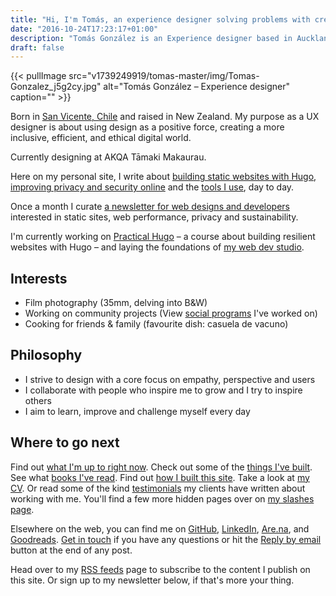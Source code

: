 ```yaml
---
title: "Hi, I'm Tomás, an experience designer solving problems with creative & data-driven solutions."
date: "2016-10-24T17:23:17+01:00"
description: "Tomás González is an Experience designer based in Auckland, New Zealand. Read articles and notes on design and the web."
draft: false
---
```


{{< pullImage src="v1739249919/tomas-master/img/Tomas-Gonzalez_j5g2cy.jpg" alt="Tomás González – Experience designer" caption="" >}}

Born in [San Vicente, Chile](https://www.google.com/maps/place/San+Vicente+de+Tagua+Tagua,+San+Vicente,+O'Higgins,+Chile/@-34.440399,-71.0664003,2338a,35y,273.68h,44.28t/data=!3m1!1e3!4m6!3m5!1s0x9664821410d251fb:0x519dd94a951fefa7!8m2!3d-34.4349435!4d-71.0913748!16s%2Fm%2F04ybm4m?entry=ttu) and raised in New Zealand. My purpose as a UX designer is about using design as a positive force, creating a more inclusive, efficient, and ethical digital world.

Currently designing at AKQA Tāmaki Makaurau.

Here on my personal site, I write about [building static websites with Hugo](/topics/hugo/), [improving privacy and security online](/topics/privacy/)  and the [tools I use](/uses/), day to day.

Once a month I curate [a newsletter for web designs and developers](/newsletter/) interested in static sites, web performance, privacy and sustainability.

I'm currently working on [Practical Hugo](https://practicalhugo.com/) – a course about building resilient websites with Hugo – and laying the foundations of [my web dev studio](https://studioeryn.com/).

## Interests

- Film photography (35mm, delving into B&W)
- Working on community projects (View [social programs](/social-projects/) I've worked on)
- Cooking for friends & family (favourite dish: casuela de vacuno)

## Philosophy

- I strive to design with a core focus on empathy, perspective and users
- I collaborate with people who inspire me to grow and I try to inspire others
- I aim to learn, improve and challenge myself every day

## Where to go next

Find out [what I'm up to right now](/now/). Check out some of the [things I've built](/things). See what [books I've read](/reading). Find out [how I built this site](/colophon/). Take a look at [my CV](/cv/). Or read some of the kind [testimonials](/testimonials) my clients have written about working with me. You'll find a few more hidden pages over on [my slashes page](/slashes).

Elsewhere on the web, you can find me on [GitHub](https://github.com/Tomas-J-Gonzalez), [LinkedIn](https://www.linkedin.com/in/tomasjgo/), [Are.na](https://www.are.na/tomas-gonzalez/channels), and [Goodreads](https://www.goodreads.com/user/show/187404738-tom-s-gonz-lez). [Get in touch](/contact) if you have any questions or hit the [Reply by email](/writing/reply-by-email/) button at the end of any post.

Head over to my [RSS feeds](/feeds/) page to subscribe to the content I publish on this site. Or sign up to my newsletter below, if that's more your thing.